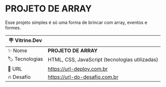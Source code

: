 # PROJETO DE ARRAY

Esse projeto simples é só uma forma de brincar com array, eventos e formes.

| :placard: Vitrine.Dev |     |
| -------------  | --- |
| :sparkles: Nome        | **PROJETO DE ARRAY**
| :label: Tecnologias | HTML, CSS, JavaScript (tecnologias utilizadas)
| :rocket: URL         | https://url-deploy.com.br
| :fire: Desafio     | https://url-do-desafio.com.br
